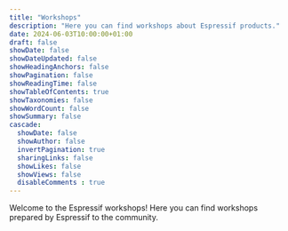 ```yaml
---
title: "Workshops"
description: "Here you can find workshops about Espressif products."
date: 2024-06-03T10:00:00+01:00
draft: false
showDate: false
showDateUpdated: false
showHeadingAnchors: false
showPagination: false
showReadingTime: false
showTableOfContents: true
showTaxonomies: false
showWordCount: false
showSummary: false
cascade:
  showDate: false
  showAuthor: false
  invertPagination: true
  sharingLinks: false
  showLikes: false
  showViews: false
  disableComments : true
---
```


Welcome to the Espressif workshops! Here you can find workshops prepared by Espressif to the community.
